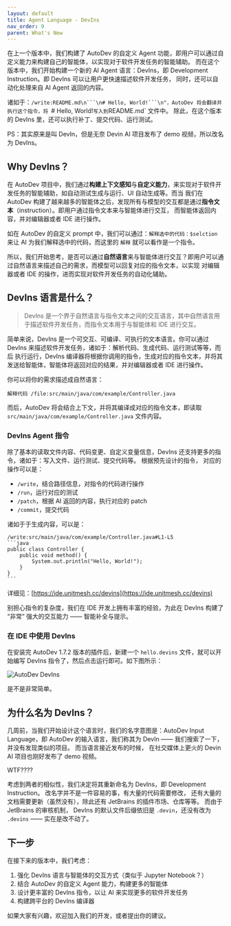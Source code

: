 ```yaml
---
layout: default
title: Agent Language - DevIns
nav_order: 9
parent: What's New
---
```


在上一个版本中，我们构建了 AutoDev 的自定义 Agent 功能，即用户可以通过自定义能力来构建自己的智能体，以实现对于软件开发任务的智能辅助。
而在这个版本中，我们开始构建一个新的 AI Agent 语言：DevIns，即 Development Instruction。即 DevIns 可以让用户更快速描述软件开发任务，
同时，还可以自动化处理来自 AI Agent 返回的内容。

诸如于：`/write:README.md\n```\n# Hello, World!```\n"，AutoDev 将会翻译并执行这个指令，将 `# Hello, World!` 写入到 `README.md` 文件中。
除此，在这个版本的 DevIns 里，还可以执行补丁、提交代码、运行测试。

PS：其实原来是叫 DevIn，但是无奈 Devin AI 项目发布了 demo 视频，所以改名为 DevIns。

## Why DevIns？

在 AutoDev 项目中，我们通过**构建上下文感知**与**自定义能力**，来实现对于软件开发任务的智能辅助，如自动测试生成与运行、UI
自动生成等。而当
我们在 AutoDev 构建了越来越多的智能体之后，发现所有与模型的交互都是通过**指令文本**（instruction）。即用户通过指令文本来与智能体进行交互，
而智能体返回内容，并对编辑器或者 IDE 进行操作。

如在 AutoDev 的自定义 prompt 中，我们可以通过：`解释选中的代码：$selction` 来让 AI 为我们解释选中的代码，而这里的 `解释`
就可以看作是一个指令。

所以，我们开始思考，是否可以通过**自然语言**来与智能体进行交互？即用户可以通过自然语言来描述自己的需求，而模型可以回复对应的指令文本，以实现
对编辑器或者 IDE 的操作，进而实现对软件开发任务的自动化辅助。

## DevIns 语言是什么？

> DevIns 是一个界于自然语言与指令文本之间的交互语言，其中自然语言用于描述软件开发任务，而指令文本用于与智能体和 IDE 进行交互。

简单来说，DevIns 是一个可交互、可编译、可执行的文本语言。你可以通过 DevIns 来描述软件开发任务，诸如于：解析代码、生成代码、运行测试等等，而后
执行运行，DevIns 编译器将根据你调用的指令，生成对应的指令文本，并将其发送给智能体，智能体将返回对应的结果，并对编辑器或者 IDE
进行操作。

你可以将你的需求描述成自然语言：

```devin
解释代码 /file:src/main/java/com/example/Controller.java
```

而后，AutoDev 将会结合上下文，并将其编译成对应的指令文本，即读取 `src/main/java/com/example/Controller.java` 文件内容。

### DevIns Agent 指令

除了基本的读取文件内容、代码变更、自定义变量信息，DevIns 还支持更多的指令，诸如于：写入文件、运行测试、提交代码等。 根据预先设计的指令，
对应的操作可以是：

- `/write`，结合路径信息，对指令的代码进行操作
- `/run`，运行对应的测试
- `/patch`，根据 AI 返回的内容，执行对应的 patch
- `/commit`，提交代码

诸如于于生成内容，可以是：

    /write:src/main/java/com/example/Controller.java#L1-L5
    ```java
    public class Controller {
        public void method() {
            System.out.println("Hello, World!");
        }
    }
    ```

详细见：[https://ide.unitmesh.cc/devins](https://ide.unitmesh.cc/devins)

别担心指令的复杂度，我们在 IDE 开发上拥有丰富的经验，为此在 DevIns 构建了 “非常” 强大的交互能力 —— 智能补全与提示。

### 在 IDE 中使用 DevIns

在安装完 AutoDev 1.7.2  版本的插件后，新建一个 `hello.devins` 文件，就可以开始编写 DevIns 指令了，然后点击运行即可。如下图所示：

![AutoDev DevIns](https://unitmesh.cc/auto-dev/autodev-devins.png)

是不是非常简单。

## 为什么名为 DevIns？

几周前，当我们开始设计这个语言时，我们的名字意图是：AutoDev Input Language，即 AutoDev 的输入语言，我们称其为 DevIn ——
我们搜索了一下， 并没有发现类似的项目。 而当语言接近发布的时候， 在社交媒体上更火的 Devin AI 项目也刚好发布了 demo 视频。

WTF????

考虑到两者的相似性，我们决定将其重新命名为 DevIns，即 Development Instruction。 改名字并不是一件容易的事，有大量的代码需要修改，
还有大量的文档需要更新（虽然没有），除此还有 JetBrains 的插件市场、仓库等等。 而由于 JetBrains 的审核机制，
DevIns 的默认文件后缀依旧是 `.devin`，还没有改为 `.devins` —— 实在是改不动了。

## 下一步

在接下来的版本中，我们考虑：

1. 强化 DevIns 语言与智能体的交互方式（类似于 Jupyter Notebook？）
2. 结合 AutoDev 的自定义 Agent 能力，构建更多的智能体
3. 设计更丰富的 DevIns 指令，以让 AI 来实现更多的软件开发任务
4. 构建跨平台的 DevIns 编译器

如果大家有兴趣，欢迎加入我们的开发，或者提出你的建议。
